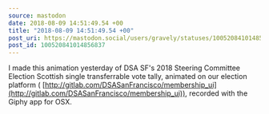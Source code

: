 ```yaml
---
source: mastodon
date: 2018-08-09 14:51:49.54 +00
title: "2018-08-09 14:51:49.54 +00"
post_uri: https://mastodon.social/users/gravely/statuses/100520841014856837
post_id: 100520841014856837
---
```

I made this animation yesterday of DSA SF's 2018 Steering Committee Election Scottish single transferrable vote tally, animated on our election platform ( [http://gitlab.com/DSASanFrancisco/membership_ui](http://gitlab.com/DSASanFrancisco/membership_ui)), recorded with the Giphy app for OSX.


